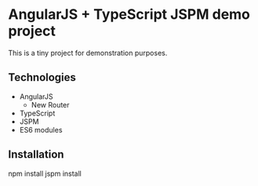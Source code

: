 AngularJS + TypeScript JSPM demo project
=========
This is a tiny project for demonstration purposes.


Technologies
---------
- AngularJS
  - New Router
- TypeScript
- JSPM
- ES6 modules


Installation
---------
  npm install
  jspm install
